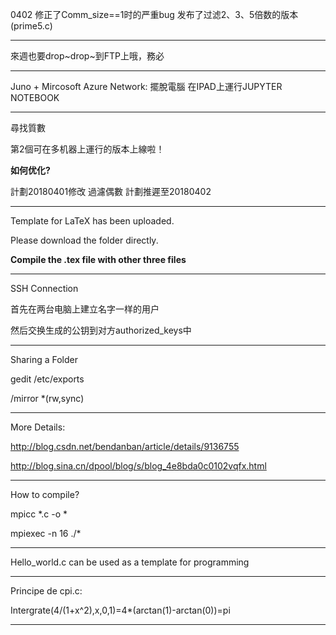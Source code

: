 0402
修正了Comm_size==1时的严重bug
发布了过滤2、3、5倍数的版本(prime5.c)

---------------------------

來週也要drop\~drop\~到FTP上哦，務必

---------------------------

Juno + Mircosoft Azure Network: 擺脫電腦 在IPAD上運行JUPYTER NOTEBOOK

---------------------------
尋找質數

第2個可在多机器上運行的版本上線啦！

**如何优化?** 

計劃20180401修改 過濾偶數
計劃推遲至20180402

-----------------------------

Template for LaTeX has been uploaded.

Please download the folder directly.

**Compile the .tex file with other three files**

------------------------------
SSH Connection

首先在两台电脑上建立名字一样的用户

然后交换生成的公钥到对方authorized_keys中

------------------------------

Sharing a Folder

gedit /etc/exports

/mirror *(rw,sync)

-------------------------------

More Details:

http://blog.csdn.net/bendanban/article/details/9136755

http://blog.sina.cn/dpool/blog/s/blog_4e8bda0c0102vqfx.html

-------------------------------
How to compile?

mpicc *.c -o *

mpiexec -n 16 ./*

------------------------------

Hello_world.c can be used as a template for programming

------------------------------

Principe de cpi.c:

Intergrate(4/(1+x^2),x,0,1)=4*(arctan(1)-arctan(0))=pi

------------------------------

